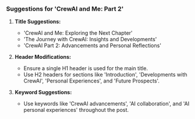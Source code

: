 ### Suggestions for 'CrewAI and Me: Part 2'

1. **Title Suggestions:**
   - 'CrewAI and Me: Exploring the Next Chapter'
   - 'The Journey with CrewAI: Insights and Developments'
   - 'CrewAI Part 2: Advancements and Personal Reflections'

2. **Header Modifications:**
   - Ensure a single H1 header is used for the main title.
   - Use H2 headers for sections like 'Introduction', 'Developments with CrewAI', 'Personal Experiences', and 'Future Prospects'.

3. **Keyword Suggestions:**
   - Use keywords like 'CrewAI advancements', 'AI collaboration', and 'AI personal experiences' throughout the post.